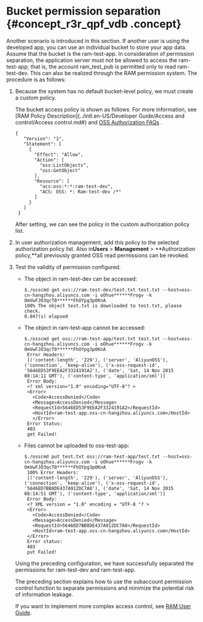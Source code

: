 # Bucket permission separation {#concept_r3r_qpf_vdb .concept}

Another scenario is introduced in this section. If another user is using the developed app, you can use an individual bucket to store your app data. Assume that the bucket is the ram-test-app. In consideration of permission separation, the application server must not be allowed to access the ram-test-app; that is, the account ram\_test\_pub is permitted only to read ram-test-dev. This can also be realized through the RAM permission system. The procedure is as follows:

1.  Because the system has no default bucket-level policy, we must create a custom policy.

    The bucket access policy is shown as follows. For more information, see [RAM Policy Description](../intl.en-US/Developer Guide/Access and control/Access control.md#) and [OSS Authorization FAQs](https://www.alibabacloud.com/help/doc-detail/39712.htm) .

    ```
    {
       "Version": "1",
       "Statement": [
         {
           "Effect": "Allow",
           "Action": [
             "oss:ListObjects",
             "oss:GetObject"
           ],
           "Resource": [
             "acs:oss:*:*:ram-test-dev",
             "ACS: OSS: *: Ram-test-dev /*"
           ]
         }
       ]
     }
    ```

    After setting, we can see the policy in the custom authorization policy list.

2.  In user authorization management, add this policy to the selected authorization policy list. Also in**Users** \> **Management** \> **Authorization policy,**all previously granted OSS read permissions can be revoked.
3.  Test the validity of permission configured.

    -   The object in ram-test-dev can be accessed:

        ```
        $./osscmd get oss://ram-test-dev/test.txt test.txt --host=oss-cn-hangzhou.aliyuncs.com -i oOhue******Frogv -k OmVwFJO3qcT0******FhOYpg3p0KnA
        100% The object test.txt is downloaded to test.txt, please check.
        0.047(s) elapsed
        ```

    -   The object in ram-test-app cannot be accessed:

        ```
        $./osscmd get oss://ram-test-app/test.txt test.txt --host=oss-cn-hangzhou.aliyuncs.com -i oOhue******Frogv -k OmVwFJO3qcT0******FhOYpg3p0KnA
         Error Headers:
         [('content-length', '229'), ('server', 'AliyunOSS'), ('connection', 'keep-alive'), ('x-oss-request-id', '5646ED53F9EEA2F3324191A2'), ('date', 'Sat, 14 Nov 2015 08:14:11 GMT'), ('content-type', 'application/xml')]
         Error Body:
         <? xml version="1.0" encoding="UTF-8"? >
         <Error>
           <Code>AccessDenied</Code>
           <Message>AccessDenied</Message>
           <RequestId>5646ED53F9EEA2F3324191A2</RequestId>
           <HostId>ram-test-app.oss-cn-hangzhou.aliyuncs.com</HostId>
           </Error>
         Error Status:
         403
         get Failed!
        ```

    -   Files cannot be uploaded to oss-test-app:

        ```
        $./osscmd put test.txt oss://ram-test-app/test.txt --host=oss-cn-hangzhou.aliyuncs.com -i oOhue******Frogv -k OmVwFJO3qcT0******FhOYpg3p0KnA           
         100% Error Headers:
         [('content-length', '229'), ('server', 'AliyunOSS'), ('connection', 'keep-alive'), ('x-oss-request-id', '5646ED7BB8DE437A912DC7A8'), ('date', 'Sat, 14 Nov 2015 08:14:51 GMT'), ('content-type', 'application/xml')]
         Error Body:
         <? XML version = "1.0" encoding = "UTF-8 "? >
         <Error>
           <Code>AccessDenied</Code>
           <Message>AccessDenied</Message>
           <RequestId>5646ED7BB8DE437A912DC7A8</RequestId>
           <HostId>ram-test-app.oss-cn-hangzhou.aliyuncs.com</HostId>
         </Error>
         Error status:
         403
         put Failed!
        ```

    Using the preceding configuration, we have successfully separated the permissions for ram-test-dev and ram-test-app.

    The preceding section explains how to use the subaccount permission control function to separate permissions and minimize the potential risk of information leakage.

    If you want to implement more complex access control, see [RAM User Guide](https://www.alibabacloud.com/help/doc-detail/28645.htm).


